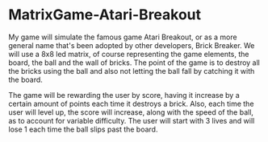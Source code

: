 # MatrixGame-Atari-Breakout

My game will simulate the famous game Atari Breakout, or as a more general name that's been adopted by other developers, Brick Breaker. We will use a 8x8 led matrix, of course representing the game elements, the board, the ball and the wall of bricks. The point of the game is to destroy all the bricks using the ball and also not letting the ball fall by catching it with the board. 

The game will be rewarding the user by score, having it increase by a certain amount of points each time it destroys a brick. Also, each time the user will level up, the score will increase, along with the speed of the ball, as to account for variable difficulty. The user will start with 3 lives and will lose 1 each time the ball slips past the board. 
